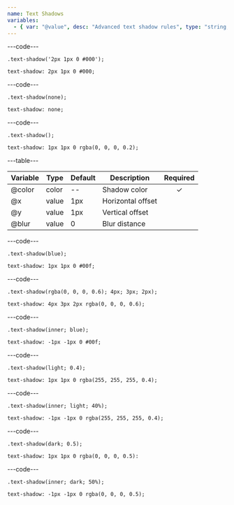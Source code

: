 ```yaml
---
name: Text Shadows
variables:
  - { var: "@value", desc: "Advanced text shadow rules", type: "string, keyword", default: "'1px 1px 0 rgba(0, 0, 0, @{defaultOpacity})'" }
---
```


---code---

```less
.text-shadow('2px 1px 0 #000');
```

```less
text-shadow: 2px 1px 0 #000;
```

---code---

```less
.text-shadow(none);
```

```less
text-shadow: none;
```

---code---

```less
.text-shadow();
```

```less
text-shadow: 1px 1px 0 rgba(0, 0, 0, 0.2);
```

---table---

| Variable | Type  | Default | Description       | Required |
| -------- | ----- | ------- | ----------------- | :------: |
| @color   | color | --      | Shadow color      | &#10003;        |
| @x       | value | 1px     | Horizontal offset |          |
| @y       | value | 1px     | Vertical offset   |          |
| @blur    | value | 0       | Blur distance     |          |

---code---

```less
.text-shadow(blue);
```

```less
text-shadow: 1px 1px 0 #00f;
```

---code---

```less
.text-shadow(rgba(0, 0, 0, 0.6); 4px; 3px; 2px);
```

```less
text-shadow: 4px 3px 2px rgba(0, 0, 0, 0.6);
```

---code---

```less
.text-shadow(inner; blue);
```

```less
text-shadow: -1px -1px 0 #00f;
```

---code---

```less
.text-shadow(light; 0.4);
```

```less
text-shadow: 1px 1px 0 rgba(255, 255, 255, 0.4);
```

---code---

```less
.text-shadow(inner; light; 40%);
```

```less
text-shadow: -1px -1px 0 rgba(255, 255, 255, 0.4);
```

---code---

```less
.text-shadow(dark; 0.5);
```

```less
text-shadow: 1px 1px 0 rgba(0, 0, 0, 0.5):
```

---code---

```less
.text-shadow(inner; dark; 50%);
```

```less
text-shadow: -1px -1px 0 rgba(0, 0, 0, 0.5);
```